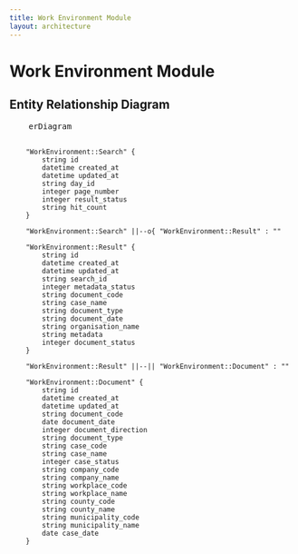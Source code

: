 ```yaml
---
title: Work Environment Module
layout: architecture
---
```


# Work Environment Module

## Entity Relationship Diagram

<div class="not-prose">
  <pre class="mermaid">
    erDiagram

        "WorkEnvironment::Search" {
            string id  
            datetime created_at  
            datetime updated_at  
            string day_id  
            integer page_number  
            integer result_status  
            string hit_count  
        }

        "WorkEnvironment::Search" ||--o{ "WorkEnvironment::Result" : ""

        "WorkEnvironment::Result" {
            string id  
            datetime created_at  
            datetime updated_at  
            string search_id  
            integer metadata_status  
            string document_code  
            string case_name  
            string document_type  
            string document_date  
            string organisation_name  
            string metadata  
            integer document_status  
        }

        "WorkEnvironment::Result" ||--|| "WorkEnvironment::Document" : ""

        "WorkEnvironment::Document" {
            string id  
            datetime created_at  
            datetime updated_at  
            string document_code  
            date document_date  
            integer document_direction  
            string document_type  
            string case_code  
            string case_name  
            integer case_status  
            string company_code  
            string company_name  
            string workplace_code  
            string workplace_name  
            string county_code  
            string county_name  
            string municipality_code  
            string municipality_name  
            date case_date  
        }

  
  </pre>
</div>
